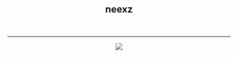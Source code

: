 
<h2 align="center">neexz</h2><br>


---

<p align="center">
  <img src="https://github-readme-stats.vercel.app/api/?username=neexz&title_color=FF004B &text_color=9f9f9f&show_icons=true&bg_color=00000000&hide_border=true&icon_color=FF004B &hide_title=true&count_private=true" />
</p>
